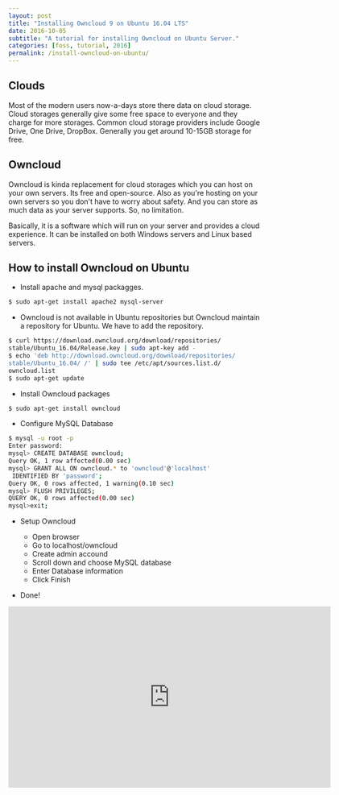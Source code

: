 ```yaml
---
layout: post
title: "Installing Owncloud 9 on Ubuntu 16.04 LTS"
date: 2016-10-05
subtitle: "A tutorial for installing Owncloud on Ubuntu Server."
categories: [foss, tutorial, 2016]
permalink: /install-owncloud-on-ubuntu/
---
```

## Clouds

Most of the modern users now-a-days store there data on cloud storage. Cloud storages generally give some free space to everyone and they charge for more storages. Common cloud storage providers include Google Drive, One Drive, DropBox. Generally you get around 10-15GB storage for free.

## Owncloud

Owncloud is kinda replacement for cloud storages which you can host on your own servers. Its free and open-source. Also as you're hosting on your own servers so you don't have to worry about safety. And you can store as much data as your server supports. So, no limitation.

Basically, it is a software which will run on your server and provides a cloud experience. It can be installed on both Windows servers and Linux based servers.

## How to install Owncloud on Ubuntu

* Install apache and mysql packagges.
```bash
$ sudo apt-get install apache2 mysql-server
```
* Owncloud is not available in Ubuntu repositories but Owncloud maintain a repository for Ubuntu. We have to add the repository.
```bash
$ curl https://download.owncloud.org/download/repositories/
stable/Ubuntu_16.04/Release.key | sudo apt-key add -
$ echo 'deb http://download.owncloud.org/download/repositories/
stable/Ubuntu_16.04/ /' | sudo tee /etc/apt/sources.list.d/
owncloud.list
$ sudo apt-get update
```
* Install Owncloud packages
```bash
$ sudo apt-get install owncloud
```
* Configure MySQL Database
```bash
$ mysql -u root -p
Enter password:  
mysql> CREATE DATABASE owncloud;  
Query OK, 1 row affected(0.00 sec)  
mysql> GRANT ALL ON owncloud.* to 'owncloud'@'localhost'
 IDENTIFIED BY 'password';  
Query OK, 0 rows affected, 1 warning(0.10 sec)  
mysql> FLUSH PRIVILEGES;  
QUERY OK, 0 rows affected(0.00 sec)  
mysql>exit;  
```
* Setup Owncloud

  * Open browser
  * Go to localhost/owncloud
  * Create admin accound
  * Scroll down and choose MySQL database
  * Enter Database information
  * Click Finish

* Done!
<iframe width="640" height="360" src="https://www.youtube.com/embed/BLte3NRYxjI?rel=0" frameborder="0" allowfullscreen></iframe>
